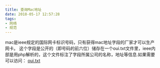 ```yaml
---
title: 查询Mac地址
date: 2018-05-17 12:57:28
tags: 
- 网络
- 规范
---
```



mac是ieee规定的国际网卡标识号码，只有获得mac地址字段的厂家才可以生产网卡。
这个字段是公开的（即号码的前六位）储存在一个oui.txt文件里，ieee内部是用php解析的，这个文件标注了字段所属公司的名称，地址等信息.如果需要可以访问：
	[oui.txt](http://standards-oui.ieee.org/oui/oui.txt)
